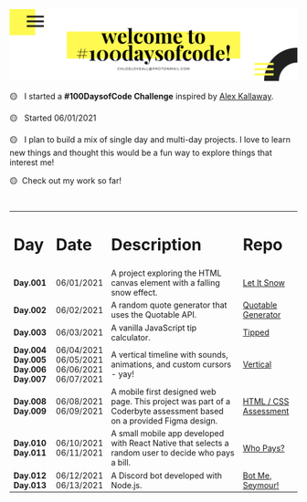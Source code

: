 <a href='https://github.com/chloeloveall'>![#100DaysOfCode](assets/100daysofcodewelcome.png)</a>

🟡 &nbsp; I started a **#100DaysofCode Challenge** inspired by <a href='https://github.com/kallaway'>Alex Kallaway</a>.

🟡 &nbsp; Started 06/01/2021

🟡 &nbsp; I plan to build a mix of single day and multi-day projects. I love to learn new things and thought this would be a fun way to explore things that interest me! 

🟡 &nbsp;Check out my work so far!

#

<table>
  <tr>
    <td width="60px"> <h1>Day</h1> </td>
    <td> <h1>Date</h1> </td>
    <td> <h1>Description</h1> </td>
    <td> <h1>Repo</h1> </td>
  </tr>
  <tr>
    <td width="60px"> <b> Day.001 </b> </td>
    <td> 06/01/2021 </td>
    <td>A project exploring the HTML canvas element with a falling snow effect.</td>
    <td> <a href='https://github.com/chloeloveall/let-it-snow'>Let It Snow </a> </td>
  </tr>
  <tr>
    <td width="60px"> <b> Day.002 </b> </td>
    <td> 06/02/2021 </td>
    <td>A random quote generator that uses the Quotable API.</td>
     <td> <a href='https://github.com/chloeloveall/quotable-generator'>Quotable Generator </a> </td>
  </tr>
  <tr>
    <td width="60px"> <b> Day.003 </b> </td>
    <td> 06/03/2021 </td>
    <td>A vanilla JavaScript tip calculator.</td>
    <td> <a href='https://github.com/chloeloveall/tipped'>Tipped </a> </td>
  </tr>
  <tr>
    <td width="60px"> 
      <b> Day.004 </b> <br /> 
      <b> Day.005 </b> <br /> 
      <b> Day.006 </b> <br /> 
      <b> Day.007 </b>
    </td>
    <td> 
      06/04/2021 <br />
      06/05/2021 <br />
      06/06/2021 <br />
      06/07/2021 
    </td>
    <td>A vertical timeline with sounds, animations, and custom cursors - yay!</td>
    <td> <a href='https://github.com/chloeloveall/vertical'>Vertical</a> </td>
  </tr>
  <tr>
    <td width="60px"> 
      <b> Day.008 </b> <br /> 
      <b> Day.009 </b>
    </td>
    <td> 
      06/08/2021 <br />
      06/09/2021
    </td>
    <td>A mobile first designed web page. This project was part of a Coderbyte assessment based on a provided Figma design.</td>
    <td> <a href='https://github.com/chloeloveall/html-css-assessment'>HTML / CSS Assessment</a> </td>
  </tr>
  <tr>
    <td width="60px"> 
      <b> Day.010 </b> <br /> 
      <b> Day.011 </b>
    </td>
    <td> 
      06/10/2021 <br />
      06/11/2021
    </td>
    <td>A small mobile app developed with React Native that selects a random user to decide who pays a bill.</td>
    <td> <a href='https://github.com/chloeloveall/who-pays'>Who Pays?</a> </td>
  </tr>
  <tr>
    <td width="60px"> 
      <b> Day.012 </b> <br /> 
      <b> Day.013 </b>
    </td>
    <td> 
      06/12/2021 <br />
      06/13/2021
    </td>
    <td>A Discord bot developed with Node.js.</td>
    <td> <a href='https://github.com/chloeloveall/bot-me-seymour'>Bot Me, Seymour!</a> </td>
  </tr>
</table>